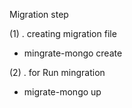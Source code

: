 Migration step 

(1) . creating migration file 
 - mingrate-mongo create <name>

(2) . for Run mingration 
 - migrate-mongo up